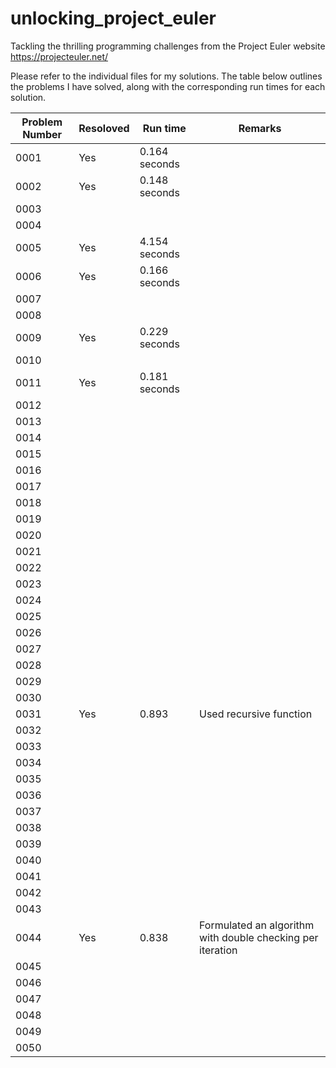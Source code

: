 # unlocking_project_euler
Tackling the thrilling programming challenges from the Project Euler website
https://projecteuler.net/

Please refer to the individual files for my solutions. The table below outlines the problems I have solved, along with the corresponding run times for each solution.

| Problem Number | Resoloved | Run time | Remarks |
| --- | --- | --- | --- |
| 0001 | Yes | 0.164 seconds | |
| 0002 | Yes | 0.148 seconds | |
| 0003 | | | |
| 0004 | | | |
| 0005 | Yes | 4.154 seconds | |
| 0006 | Yes | 0.166 seconds | |
| 0007 | | | |
| 0008 | | | |
| 0009 | Yes | 0.229 seconds | |
| 0010 | | | |
| 0011 | Yes | 0.181 seconds | |
| 0012 | | | |
| 0013 | | | |
| 0014 | | | |
| 0015 | | | |
| 0016 | | | |
| 0017 | | | |
| 0018 | | | |
| 0019 | | | |
| 0020 | | | |
| 0021 | | | |
| 0022 | | | |
| 0023 | | | |
| 0024 | | | |
| 0025 | | | |
| 0026 | | | |
| 0027 | | | |
| 0028 | | | |
| 0029 | | | |
| 0030 | | | |
| 0031 | Yes | 0.893 | Used recursive function |
| 0032 | | | |
| 0033 | | | |
| 0034 | | | |
| 0035 | | | |
| 0036 | | | |
| 0037 | | | |
| 0038 | | | |
| 0039 | | | |
| 0040 | | | |
| 0041 | | | |
| 0042 | | | |
| 0043 | | | |
| 0044 | Yes| 0.838 | Formulated an algorithm with double checking per iteration |
| 0045 | | | |
| 0046 | | | |
| 0047 | | | |
| 0048 | | | |
| 0049 | | | |
| 0050 | | | |
